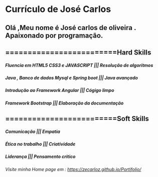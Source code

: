 # Currículo de José Carlos
## Olá ,Meu nome é José carlos de oliveira . Apaixonado por programação.
## =========================Hard Skills 
#####   Fluencia em HTML5 CSS3 e JAVASCRIPT ||| Resolução de algoritmos</li>                                        
##### Java , Banco de dados Mysql e Spring boot ||| Java avançado </li>
##### Introdução ao Framework Angular ||| Cógigo limpo </li>
##### Framework Bootstrap ||| Elaboração da documentação</li>
             
## =========================Soft Skills
#####    Comunicação |||  Empatia </li> 
#####   Ética no trabalho |||   Criatividade</li>
#####   Liderança |||   Pensamento critico</li>
           
###### Visite minha Home page em : https://zecarloz.github.io/Portifolio/
